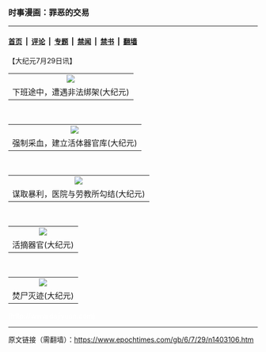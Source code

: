 ### 时事漫画：罪恶的交易

---

#### [首页](../../../..?n1403106) &nbsp;|&nbsp; [评论](../../../../../epoch-comment?n1403106) &nbsp;|&nbsp; [专题](../../../../../epoch-special?n1403106) &nbsp;|&nbsp; [禁闻](../../../../../epoch-news?n1403106) &nbsp;|&nbsp; [禁书](../../../../../books?n1403106) &nbsp;|&nbsp; [翻墙](https://github.com/gfw-breaker/nogfw/blob/master/README.md?n1403106)


<div class="post_content" id="artbody" itemprop="articleBody">
 <!-- article content begin -->
 <p>
  【大纪元7月29日讯】
  <center>
  </center>
 </p>
 <table border="0" cellpadding="3" cellspacing="3">
  <tr>
   <td align="center">
    <ok href="/i6/60729004327450.gif">
     <img src="/i6/60729004327450--ss.gif"/>
    </ok>
   </td>
  </tr>
  <tr>
   <td align="center">
    <span class="bn12">
     下班途中，遭遇非法绑架(大纪元)
    </span>
   </td>
  </tr>
 </table>
 <p>
  <br/>
  <center>
  </center>
 </p>
 <table border="0" cellpadding="3" cellspacing="3">
  <tr>
   <td align="center">
    <ok href="/i6/60729004443450.gif">
     <img src="/i6/60729004443450--ss.gif"/>
    </ok>
   </td>
  </tr>
  <tr>
   <td align="center">
    <span class="bn12">
     强制采血，建立活体器官库(大纪元)
    </span>
   </td>
  </tr>
 </table>
 <p>
  <br/>
  <center>
  </center>
 </p>
 <table border="0" cellpadding="3" cellspacing="3">
  <tr>
   <td align="center">
    <ok href="/i6/60729004527450.gif">
     <img src="/i6/60729004527450--ss.gif"/>
    </ok>
   </td>
  </tr>
  <tr>
   <td align="center">
    <span class="bn12">
     谋取暴利，医院与劳教所勾结(大纪元)
    </span>
   </td>
  </tr>
 </table>
 <p>
  <br/>
  <center>
  </center>
 </p>
 <table border="0" cellpadding="3" cellspacing="3">
  <tr>
   <td align="center">
    <ok href="/i6/60729004649450.gif">
     <img src="/i6/60729004649450--ss.gif"/>
    </ok>
   </td>
  </tr>
  <tr>
   <td align="center">
    <span class="bn12">
     活摘器官(大纪元)
    </span>
   </td>
  </tr>
 </table>
 <p>
  <br/>
  <center>
  </center>
 </p>
 <table border="0" cellpadding="3" cellspacing="3">
  <tr>
   <td align="center">
    <ok href="/i6/60729004728450.gif">
     <img src="/i6/60729004728450--ss.gif"/>
    </ok>
   </td>
  </tr>
  <tr>
   <td align="center">
    <span class="bn12">
     焚尸灭迹(大纪元)
    </span>
   </td>
  </tr>
 </table>
 <p>
  <font color="#ffffff">
   (http://www.dajiyuan.com)
  </font>
 </p>
 <!-- article content end -->
 <div id="below_article_ad">
 </div>
</div>


---

原文链接（需翻墙）：https://www.epochtimes.com/gb/6/7/29/n1403106.htm